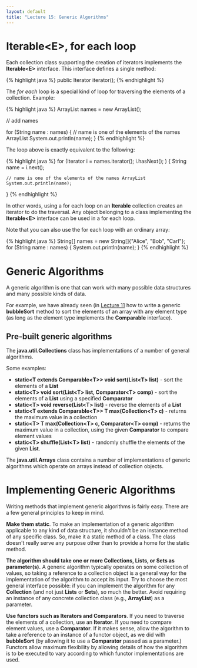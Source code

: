 ```yaml
---
layout: default
title: "Lecture 15: Generic Algorithms"
---
```


# Iterable&lt;E&gt;, for each loop

Each collection class supporting the creation of iterators implements the **Iterable&lt;E&gt;** interface. This interface defines a single method:

{% highlight java %}
public Iterator<E> iterator();
{% endhighlight %}

The *for each* loop is a special kind of loop for traversing the elements of a collection. Example:

{% highlight java %}
ArrayList<String> names = new ArrayList<String>();

// add names

for (String name : names) {
    // name is one of the elements of the names ArrayList
    System.out.println(name);
}
{% endhighlight %}

The loop above is exactly equivalent to the following:

{% highlight java %}
for (Iterator<String> i = names.iterator(); i.hasNext(); ) {
    String name = i.next();

    // name is one of the elements of the names ArrayList
    System.out.println(name);
}
{% endhighlight %}

In other words, using a for each loop on an **Iterable** collection creates an iterator to do the traversal. Any object belonging to a class implementing the **Iterable&lt;E&gt;** interface can be used in a for each loop.

Note that you can also use the for each loop with an ordinary array:

{% highlight java %}
String[] names = new String[]{"Alice", "Bob", "Carl"};
for (String name : names) {
    System.out.println(name);
}
{% endhighlight %}

Generic Algorithms
==================

A generic algorithm is one that can work with many possible data structures and many possible kinds of data.

For example, we have already seen (in [Lecture 11](lecture11.html) how to write a generic **bubbleSort** method to sort the elements of an array with any element type (as long as the element type implements the **Comparable** interface).

Pre-built generic algorithms
----------------------------

The **java.util.Collections** class has implementations of a number of general algorithms.

Some examples:

-   **static&lt;T extends Comparable&lt;T&gt;&gt; void sort(List&lt;T&gt; list)** - sort the elements of a **List**
-   **static&lt;T&gt; void sort(List&lt;T&gt; list, Comparator&lt;T&gt; comp)** - sort the elements of a **List** using a specified **Comparator**
-   **static&lt;T&gt; void reverse(List&lt;T&gt; list)** - reverse the elements of a **List**
-   **static&lt;T extends Comparable&lt;T&gt;&gt; T max(Collection&lt;T&gt; c)** - returns the maximum value in a collection
-   **static&lt;T&gt; T max(Collection&lt;T&gt; c, Comparator&lt;T&gt; comp)** - returns the maximum value in a collection, using the given **Comparator** to compare element values
-   **static&lt;T&gt; shuffle(List&lt;T&gt; list)** - randomly shuffle the elements of the given **List**.

The **java.util.Arrays** class contains a number of implementations of generic algorithms which operate on arrays instead of collection objects.

Implementing Generic Algorithms
===============================

Writing methods that implement generic algorithms is fairly easy. There are a few general principles to keep in mind.

**Make them static**. To make an implementation of a generic algorithm applicable to any kind of data structure, it shouldn't be an instance method of any specific class. So, make it a static method of a class. The class doesn't really serve any purpose other than to provide a home for the static method.

**The algorithm should take one or more Collections, Lists, or Sets as parameter(s).** A generic algorithm typically operates on some collection of values, so taking a reference to a collection object is a general way for the implementation of the algorithm to accept its input. Try to choose the most general interface possible: if you can implement the algorithm for any **Collection** (and not just **Lists** or **Sets**), so much the better. Avoid requiring an instance of any concrete collection class (e.g., **ArrayList**) as a parameter.

**Use functors such as Iterators and Comparators**. If you need to traverse the elements of a collection, use an **Iterator**. If you need to compare element values, use a **Comparator**. If it makes sense, allow the algorithm to take a reference to an instance of a functor object, as we did with **bubbleSort** (by allowing it to use a **Comparator** passed as a parameter.) Functors allow maximum flexibility by allowing details of how the algorithm is to be executed to vary according to which functor implementations are used.
